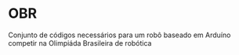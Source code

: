 # OBR
Conjunto de códigos necessários para um robô baseado em Arduíno competir na Olimpiáda Brasileira de robótica
